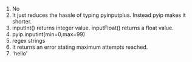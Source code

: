 1) No
2) It just reduces the hassle of typing pyinputplus. Instead pyip makes it shorter.
3) inputInt() returns integer value. inputFloat() returns a float value.
4) pyip.inputint(min=0,max=99)
5) regex strings
6) It returns an error stating maximum attempts reached.
7) 'hello'